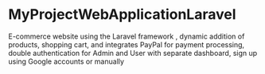 # MyProjectWebApplicationLaravel
E-commerce website using the Laravel framework , dynamic addition of products, shopping cart, and integrates PayPal for payment processing, double authentication for Admin and User with separate dashboard, sign up using Google accounts or manually
